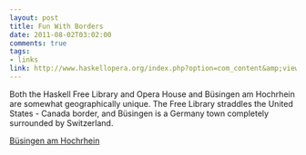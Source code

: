 ```yaml
--- 
layout: post
title: Fun With Borders
date: 2011-08-02T03:02:00
comments: true
tags:
- links
link: http://www.haskellopera.org/index.php?option=com_content&amp;view=article&amp;id=28&amp;Itemid=27
---
```

Both the Haskell Free Library and Opera House and Büsingen am Hochrhein are somewhat geographically unique. The Free Library straddles the United States - Canada border, and Büsingen is a Germany town completely surrounded by Switzerland.

<a title="Büsingen am Hochrhein" href="http://en.wikipedia.org/wiki/B%C3%BCsingen">Büsingen am Hochrhein</a> 

